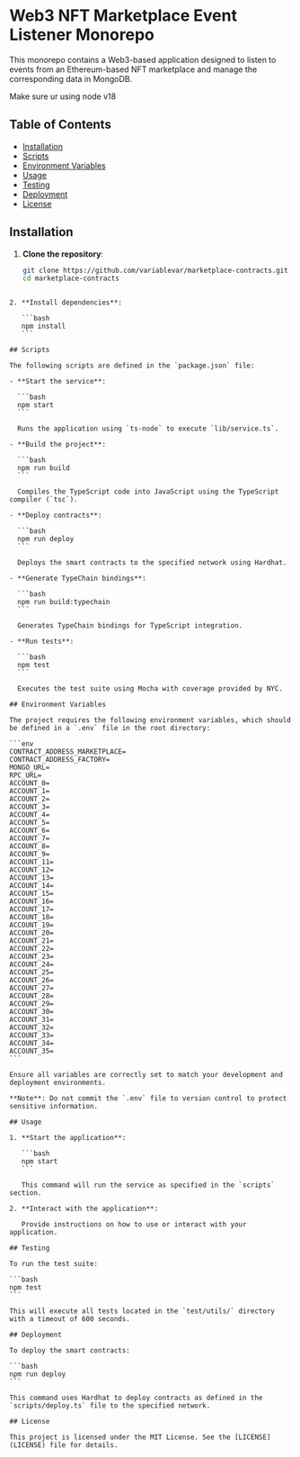 # Web3 NFT Marketplace Event Listener Monorepo

This monorepo contains a Web3-based application designed to listen to events from an Ethereum-based NFT marketplace and manage the corresponding data in MongoDB.

Make sure ur using node v18

## Table of Contents

- [Installation](#installation)
- [Scripts](#scripts)
- [Environment Variables](#environment-variables)
- [Usage](#usage)
- [Testing](#testing)
- [Deployment](#deployment)
- [License](#license)

## Installation

1. **Clone the repository**:

   ```bash
   git clone https://github.com/variablevar/marketplace-contracts.git
   cd marketplace-contracts
   ```
````

2. **Install dependencies**:

   ```bash
   npm install
   ```

## Scripts

The following scripts are defined in the `package.json` file:

- **Start the service**:

  ```bash
  npm start
  ```

  Runs the application using `ts-node` to execute `lib/service.ts`.

- **Build the project**:

  ```bash
  npm run build
  ```

  Compiles the TypeScript code into JavaScript using the TypeScript compiler (`tsc`).

- **Deploy contracts**:

  ```bash
  npm run deploy
  ```

  Deploys the smart contracts to the specified network using Hardhat.

- **Generate TypeChain bindings**:

  ```bash
  npm run build:typechain
  ```

  Generates TypeChain bindings for TypeScript integration.

- **Run tests**:

  ```bash
  npm test
  ```

  Executes the test suite using Mocha with coverage provided by NYC.

## Environment Variables

The project requires the following environment variables, which should be defined in a `.env` file in the root directory:

```env
CONTRACT_ADDRESS_MARKETPLACE=
CONTRACT_ADDRESS_FACTORY=
MONGO_URL=
RPC_URL=
ACCOUNT_0=
ACCOUNT_1=
ACCOUNT_2=
ACCOUNT_3=
ACCOUNT_4=
ACCOUNT_5=
ACCOUNT_6=
ACCOUNT_7=
ACCOUNT_8=
ACCOUNT_9=
ACCOUNT_11=
ACCOUNT_12=
ACCOUNT_13=
ACCOUNT_14=
ACCOUNT_15=
ACCOUNT_16=
ACCOUNT_17=
ACCOUNT_18=
ACCOUNT_19=
ACCOUNT_20=
ACCOUNT_21=
ACCOUNT_22=
ACCOUNT_23=
ACCOUNT_24=
ACCOUNT_25=
ACCOUNT_26=
ACCOUNT_27=
ACCOUNT_28=
ACCOUNT_29=
ACCOUNT_30=
ACCOUNT_31=
ACCOUNT_32=
ACCOUNT_33=
ACCOUNT_34=
ACCOUNT_35=
```

Ensure all variables are correctly set to match your development and deployment environments.

**Note**: Do not commit the `.env` file to version control to protect sensitive information.

## Usage

1. **Start the application**:

   ```bash
   npm start
   ```

   This command will run the service as specified in the `scripts` section.

2. **Interact with the application**:

   Provide instructions on how to use or interact with your application.

## Testing

To run the test suite:

```bash
npm test
```

This will execute all tests located in the `test/utils/` directory with a timeout of 600 seconds.

## Deployment

To deploy the smart contracts:

```bash
npm run deploy
```

This command uses Hardhat to deploy contracts as defined in the `scripts/deploy.ts` file to the specified network.

## License

This project is licensed under the MIT License. See the [LICENSE](LICENSE) file for details.
